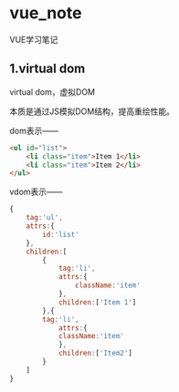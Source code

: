 # vue_note
VUE学习笔记

## 1.virtual dom

virtual dom，虚拟DOM

本质是通过JS模拟DOM结构，提高重绘性能。

dom表示——

```html
<ul id="list">
    <li class="item">Item 1</li>
    <li class="item">Item 2</li>
</ul>
```

vdom表示——

```js
{
    tag:'ul',
    attrs:{
        id:'list'
    },
    children:[
        {
            tag:'li',
            attrs:{
                className:'item'
            },
            children:['Item 1']
        },{
        tag:'li',
            attrs:{
            className:'item'
            },
            children:['Item2']
        }
    ]
}

```

